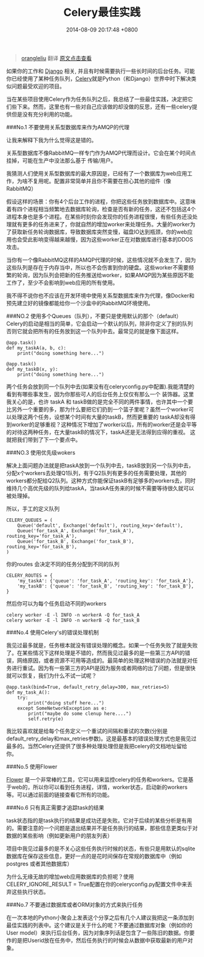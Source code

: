 ﻿---
layout: post
date: 2014-08-09 20:17:48 +0800
title:  Celery最佳实践
tags: celery, 翻译
---



>[orangleliu](http://blog.csdn.net/orangleliu) 翻译  [原文点击查看](https://denibertovic.com/posts/celery-best-practices/)

 如果你的工作和 [Django](https://www.djangoproject.com/) 相关, 并且有时候需要执行一些长时间的后台任务。可能你已经使用了某种任务队列，[Celery](http://www.celeryproject.org/)就是Python（和Django）世界中时下解决类似问题最受欢迎的项目。

当在某些项目使用Celery作为任务队列之后，我总结了一些最佳实践，决定把它们些下来。然而，这里也有一些对自己应该做的却没做的反思，还有一些celery提供但是没有充分利用的功能。

###No.1  不要使用关系型数据库来作为AMQP的代理

让我来解释下我为什么觉得这是错的。

关系型数据库不像RabbitMQ一样专门作为AMQP代理而设计。它会在某个时间点挂掉，可能在生产中没法那么基于 传输/用户。

我猜测人们使用关系型数据库的最大原因是，已经有了一个数据库为web应用工作，为啥不复用呢。配置非常简单并且你不需要在担心其他的组件（像RabbitMQ）

假设这样的场景：你有4个后台工作的进程，你把这些任务放到数据库中。这意味着有四个进程相当频繁地去数据库轮询，检查是否有新的任务，这还不包括这4个进程本身也是多个进程。在某些时刻你会发现你的任务进程很慢，有些任务还没处理就有更多的任务进来了，你就自然的增加worker来处理任务。大量的worker为了获取新任务轮询数据库，导致数据库突然变慢，磁盘IO达到瓶颈，你的web应用也会受此影响变得越来越慢，因为这些worker正在对数据库进行基本的DDOS 攻击。

当你有一个像RabbitMQ这样的AMQP代理的时候，这些情况就不会发生了，因为这些队列是存在于内存当中，所以也不会伤害到你的硬盘。这些worker不需要频繁的轮询，因为队列会把新的任务推送给worker，如果AMQP因为某些原因不能工作了，至少不会影响到web应用的所有使用。

我不得不说你也不应该在开发环境中使用关系型数据库来作为代理，像Docker和预先建立好的镜像都能给你一个沙盒中的RabbitMQ环境使用。

###NO.2 使用多个Queues（队列），不要只是使用默认的那个（default）
Celery的启动是相当的简单，它会启动一个默认的队列，除非你定义了别的队列否则它就会把所有的任务放到这一个队列中去。最常见的就是像下面这样。

    @app.task()
    def my_taskA(a, b, c):
        print("doing something here...")

    @app.task()
    def my_taskB(x, y):
        print("doing something here...")

两个任务会放到同一个队列中去(如果没有在celeryconfig.py中配置).我能清楚的看到有哪些事发生，因为你那些可人的后台任务上仅仅有那么一个 装饰器。这里我关心的是，也许 taskA 和 taskB做的是完全不同的两件事情，也许其中一个要比另外一个重要的多，那为什么要把它们扔到一个篮子里呢？虽然一个worker可以处理这两个任务，设想某个时间有大量的taskB，然而更重要的 taskA却没有得到worker的足够重视？这种情况下增加了worker以后，所有的worker还是会平等的对待这两种任务，在大量taskB的情况下，taskA还是无法得到应得的重视。 这就把我们带到了下一个要点中。

###NO.3 使用优先级wokers

解决上面问题办法就是把taskA放到一个队列中去，taskB放到另一个队列中去，分配x个workers去处理Q1队列，有于Q2队列有更多的任务需要处理，其他的workers都分配给Q2队列。这种方式你能保证taskB有足够多的workers去，同时维持几个高优先级的队列给taskA，当taskA任务来的时候不需要等待很久就可以被处理掉。

所以，手工的定义队列

    CELERY_QUEUES = (
        Queue('default', Exchange('default'), routing_key='default'),
        Queue('for_task_A', Exchange('for_task_A'), routing_key='for_task_A'),
        Queue('for_task_B', Exchange('for_task_B'), routing_key='for_task_B'),
    )

你的routes 会决定不同的任务分配到不同的队列

    CELERY_ROUTES = {
        'my_taskA': {'queue': 'for_task_A', 'routing_key': 'for_task_A'},
        'my_taskB': {'queue': 'for_task_B', 'routing_key': 'for_task_B'},
    }

然后你可以为每个任务启动不同的workers

    celery worker -E -l INFO -n workerA -Q for_task_A
    celery worker -E -l INFO -n workerB -Q for_task_B

###No.4 使用Celery's的错误处理机制

我见过最多就是，任务根本就没有错误处理的概念。如果一个任务失败了就是失败了。在某些情况下这样处理是不错的，然而我见过最多的是一些第三方API的错误，网络原因，或者资源不可用等造成的。最简单的处理这种错误的办法就是对任务进行重试。因为有一些第三方的API是因为服务或者网络的出了问题，但是很快就可以恢复，我们为什么不试一试呢？

    @app.task(bind=True, default_retry_delay=300, max_retries=5)
    def my_task_A():
        try:
            print("doing stuff here...")
        except SomeNetworkException as e:
            print("maybe do some clenup here....")
            self.retry(e)

我比较喜欢就是给每个任务定义一个重试的间隔和重试的次数(分别是default_retry_delay和max_retries参数)。这是最基本的错误处理方式也是我见过最多的。当然Celery还提供了很多种处理处理但是我把celery的文档地址留给你。

###No.5 使用Flower

[Flower](http://celery.readthedocs.org/en/latest/userguide/monitoring.html#flower-real-time-celery-web-monitor) 是一个非常棒的工具，它可以用来监控celery的任务和workers。它是基于web的，所以你可以看到任务进程，详情，worker状态，启动新的workers等。可以通过前面的链接查看它所有的功能。

###No.6 只有真正需要才追踪task的结果

task状态指的是task执行的结果是成功还是失败。它对于后续的某些分析是有用的。需要注意的一个问题是退出结果并不是任务执行的结果，那些信息更类似于对数据的某些影响（例如更新用户的朋友列表）

项目中我见过最多的是不关心这些任务执行时候的状态，有些只是用默认的sqlite数据库在保存这些信息，更好一点的是花时间保存在常规的数据库中（例如postgres 或者其他数据库）

为什么无缘无故的增加web应用数据库的负担呢？使用CELERY_IGNORE_RESULT = True配置在你的celeryconfig.py配置文件中来丢弃这些执行状态。


###No.7 不要通过数据库或者ORM对象的方式来执行任务

在一次本地的Python小聚会上发表这个分享之后有几个人建议我把这一条添加到最佳实践的列表中。这个建议是关于什么的呢？不要通过数据库对象（例如你的User model）来执行后台任务，因为对象序列话是包含了一些陈旧的数据。你要作的是把Userid放在任务中，然后任务执行的时候会从数据中获取最新的用户对象。
